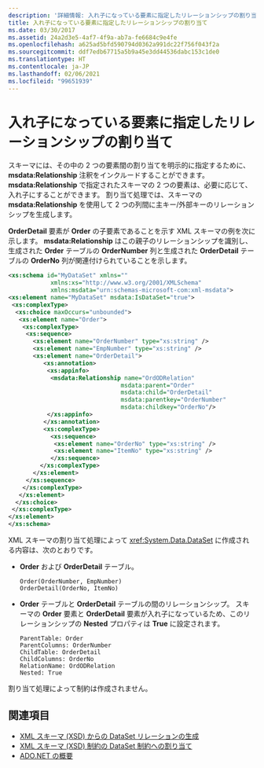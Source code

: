 ```yaml
---
description: '詳細情報: 入れ子になっている要素に指定したリレーションシップの割り当て'
title: 入れ子になっている要素に指定したリレーションシップの割り当て
ms.date: 03/30/2017
ms.assetid: 24a2d3e5-4af7-4f9a-ab7a-fe6684c9e4fe
ms.openlocfilehash: a625ad5bfd590794d0362a991dc22f756f043f2a
ms.sourcegitcommit: ddf7edb67715a5b9a45e3dd44536dabc153c1de0
ms.translationtype: HT
ms.contentlocale: ja-JP
ms.lasthandoff: 02/06/2021
ms.locfileid: "99651939"
---
```

# <a name="map-relations-specified-for-nested-elements"></a>入れ子になっている要素に指定したリレーションシップの割り当て

スキーマには、その中の 2 つの要素間の割り当てを明示的に指定するために、**msdata:Relationship** 注釈をインクルードすることができます。 **msdata:Relationship** で指定されたスキーマの 2 つの要素は、必要に応じて、入れ子にすることができます。 割り当て処理では、スキーマの **msdata:Relationship** を使用して 2 つの列間に主キー/外部キーのリレーションシップを生成します。  
  
 **OrderDetail** 要素が **Order** の子要素であることを示す XML スキーマの例を次に示します。 **msdata:Relationship** はこの親子のリレーションシップを識別し、生成された **Order** テーブルの **OrderNumber** 列と生成された **OrderDetail** テーブルの **OrderNo** 列が関連付けられていることを示します。  
  
```xml  
<xs:schema id="MyDataSet" xmlns=""
            xmlns:xs="http://www.w3.org/2001/XMLSchema"
            xmlns:msdata="urn:schemas-microsoft-com:xml-msdata">  
<xs:element name="MyDataSet" msdata:IsDataSet="true">  
 <xs:complexType>  
  <xs:choice maxOccurs="unbounded">  
   <xs:element name="Order">  
    <xs:complexType>  
     <xs:sequence>  
       <xs:element name="OrderNumber" type="xs:string" />  
       <xs:element name="EmpNumber" type="xs:string" />  
       <xs:element name="OrderDetail">  
          <xs:annotation>  
           <xs:appinfo>  
            <msdata:Relationship name="OrdODRelation"
                                msdata:parent="Order"
                                msdata:child="OrderDetail"
                                msdata:parentkey="OrderNumber"
                                msdata:childkey="OrderNo"/>  
           </xs:appinfo>  
          </xs:annotation>  
          <xs:complexType>  
            <xs:sequence>  
             <xs:element name="OrderNo" type="xs:string" />  
             <xs:element name="ItemNo" type="xs:string" />  
            </xs:sequence>  
         </xs:complexType>  
       </xs:element>  
     </xs:sequence>  
    </xs:complexType>  
   </xs:element>  
  </xs:choice>  
 </xs:complexType>  
</xs:element>  
</xs:schema>  
```  
  
 XML スキーマの割り当て処理によって <xref:System.Data.DataSet> に作成される内容は、次のとおりです。  
  
- **Order** および **OrderDetail** テーブル。  
  
    ```text  
    Order(OrderNumber, EmpNumber)  
    OrderDetail(OrderNo, ItemNo)  
    ```  
  
- **Order** テーブルと **OrderDetail** テーブルの間のリレーションシップ。 スキーマの **Order** 要素と **OrderDetail** 要素が入れ子になっているため、このリレーションシップの **Nested** プロパティは **True** に設定されます。  
  
    ```text  
    ParentTable: Order  
    ParentColumns: OrderNumber
    ChildTable: OrderDetail  
    ChildColumns: OrderNo
    RelationName: OrdODRelation  
    Nested: True  
    ```  
  
 割り当て処理によって制約は作成されません。  
  
## <a name="see-also"></a>関連項目

- [XML スキーマ (XSD) からの DataSet リレーションの生成](generating-dataset-relations-from-xml-schema-xsd.md)
- [XML スキーマ (XSD) 制約の DataSet 制約への割り当て](mapping-xml-schema-xsd-constraints-to-dataset-constraints.md)
- [ADO.NET の概要](../ado-net-overview.md)
